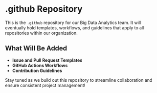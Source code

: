 # .github Repository

This is the `.github` repository for our Big Data Analytics team. It will eventually hold templates, workflows, and guidelines that apply to all repositories within our organization. 

## What Will Be Added

- **Issue and Pull Request Templates**
- **GitHub Actions Workflows**
- **Contribution Guidelines**

Stay tuned as we build out this repository to streamline collaboration and ensure consistent project management!

